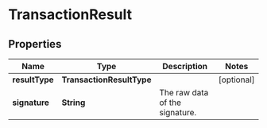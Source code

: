 

# TransactionResult


## Properties

| Name | Type | Description | Notes |
|------------ | ------------- | ------------- | -------------|
|**resultType** | **TransactionResultType** |  |  [optional] |
|**signature** | **String** | The raw data of the signature. |  |



